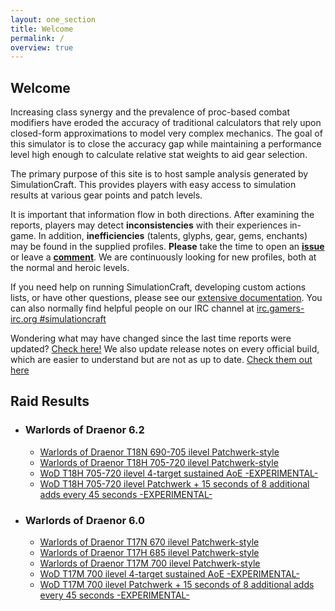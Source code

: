 ```yaml
---
layout: one_section
title: Welcome
permalink: /
overview: true
---
```

## Welcome

Increasing class synergy and the prevalence of proc-based combat modifiers have eroded the accuracy of traditional 
calculators that rely upon closed-form approximations to model very complex mechanics. The goal of this simulator is 
to close the accuracy gap while maintaining a performance level high enough to calculate relative stat weights to aid 
gear selection.

The primary purpose of this site is to host sample analysis generated by SimulationCraft. This provides players with 
easy access to simulation results at various gear points and patch levels.
      
It is important that information flow in both directions. After examining the reports, players may detect 
**inconsistencies** with their experiences in-game. In addition, <b>inefficiencies</b> (talents, glyphs, gear, 
gems, enchants) may be found in the supplied profiles. <b>Please</b> take the time to open an 
[**issue**](http://code.google.com/p/simulationcraft/issues/list) or leave a 
[**comment**](http://code.google.com/p/simulationcraft/wiki/Feedback). We are continuously looking for new profiles, 
both at the normal and heroic levels.

If you need help on running SimulationCraft, developing custom actions lists, or have other questions, please see our 
[extensive documentation](http://code.google.com/p/simulationcraft/wiki/StartersGuide). You can also normally find 
helpful people on our IRC channel at [irc.gamers-irc.org #simulationcraft](http://chat.mibbit.com/?server=irc.gamers-irc.org&amp;channel=%23simulationcraft)

Wondering what may have changed since the last time reports were updated? [Check here!](https://code.google.com/p/simulationcraft/source/list)
We also update release notes on every official build, which are easier to understand but are not as up to date. [Check them out here](http://www.simulationcraft.org/download.html)

<h2 class="toggle open">Raid Results</h2>
<div class="toggle-content">
  <ul>
    <li><h3>Warlords of Draenor 6.2</h3>
      <ul>
        <li><a href="{{ site.url }}/reports/Raid_T18N.html">Warlords of Draenor T18N 690-705 ilevel Patchwerk-style</a></li>
        <li><a href="{{ site.url }}/reports/Raid_T18H.html">Warlords of Draenor T18H 705-720 ilevel Patchwerk-style</a></li>
        <li><a href="{{ site.url }}/reports/Raid_T18H_AOE.html">WoD T18H 705-720 ilevel 4-target sustained AoE -EXPERIMENTAL-</a></li>
        <li><a href="{{ site.url }}/reports/Raid_T18H_AddWaves.html">WoD T18H 705-720 ilevel Patchwerk + 15 seconds of 8 additional adds every 45 seconds -EXPERIMENTAL-</a></li>
      </ul>
    </li>
    <li><h3>Warlords of Draenor 6.0</h3>
      <ul>
        <li><a href="{{ site.url }}/reports/Raid_T17N.html">Warlords of Draenor T17N 670 ilevel Patchwerk-style</a></li>
        <li><a href="{{ site.url }}/reports/Raid_T17H.html">Warlords of Draenor T17H 685 ilevel Patchwerk-style</a></li>
        <li><a href="{{ site.url }}/reports/Raid_T17M.html">Warlords of Draenor T17M 700 ilevel Patchwerk-style</a></li>
        <li><a href="{{ site.url }}/reports/Raid_T17M_AOE.html">WoD T17M 700 ilevel 4-target sustained AoE -EXPERIMENTAL-</a></li>
        <li><a href="{{ site.url }}/reports/Raid_T17M_AddWaves.html">WoD T17M 700 ilevel Patchwerk + 15 seconds of 8 additional adds every 45 seconds -EXPERIMENTAL-</a></li>
      </ul>
    </li>
  </ul>
</div>
